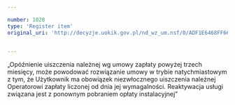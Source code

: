 ```yaml
---

number: 1028
type: 'Register item'
original_uri: 'http://decyzje.uokik.gov.pl/nd_wz_um.nsf/0/ADF1E6468FF66859C12572DD003297B0?OpenDocument'


---
```


„Opóźnienie uiszczenia należnej wg umowy zapłaty powyżej trzech miesięcy, może powodować rozwiązanie umowy w trybie natychmiastowym z tym, że Użytkownik ma obowiązek niezwłocznego uiszczenia należnej Operatorowi zapłaty liczonej od dnia jej wymagalności. Reaktywacja usługi związana jest z ponownym pobraniem opłaty instalacyjnej”

